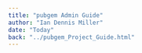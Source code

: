```yaml
---
title: "pubgem Admin Guide"
author: "Ian Dennis Miller"
date: "Today"
back: "../pubgem_Project_Guide.html"
---
```


